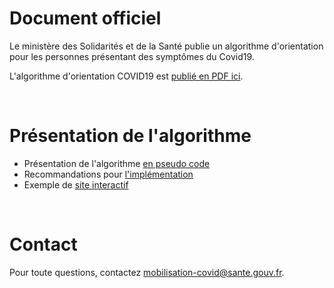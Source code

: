 # Document officiel

Le ministère des Solidarités et de la Santé publie un algorithme d'orientation pour les personnes présentant des symptômes du Covid19.

L'algorithme d'orientation COVID19 est [publié en PDF ici](https://delegation-numerique-en-sante.github.io/covid19-algorithme-orientation/documents/algorithme-orientation-COVID19-23032020.pdf).

<br/>

# Présentation de l'algorithme

- Présentation de l'algorithme [en pseudo code](https://github.com/Delegation-numerique-en-sante/covid19-algorithme-orientation/blob/master/pseudo-code.org)
- Recommandations pour [l'implémentation](https://github.com/Delegation-numerique-en-sante/covid19-algorithme-orientation/blob/master/implementation.org)
- Exemple de [site interactif](https://delegation-numerique-en-sante.github.io/covid19-algorithme-orientation/exemple-interactif.html)

<br/>

# Contact

Pour toute questions, contactez mobilisation-covid@sante.gouv.fr.


